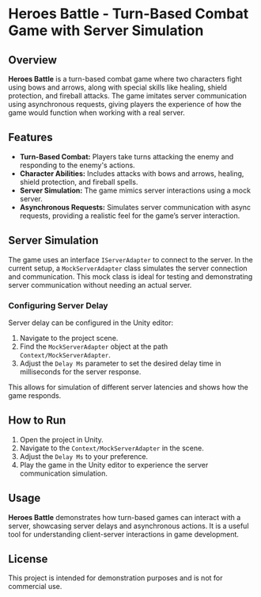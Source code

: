 # Heroes Battle - Turn-Based Combat Game with Server Simulation

## Overview

**Heroes Battle** is a turn-based combat game where two characters fight using bows and arrows, along with special skills like healing, shield protection, and fireball attacks. The game imitates server communication using asynchronous requests, giving players the experience of how the game would function when working with a real server.

## Features

- **Turn-Based Combat:** Players take turns attacking the enemy and responding to the enemy's actions.
- **Character Abilities:** Includes attacks with bows and arrows, healing, shield protection, and fireball spells.
- **Server Simulation:** The game mimics server interactions using a mock server.
- **Asynchronous Requests:** Simulates server communication with async requests, providing a realistic feel for the game’s server interaction.

## Server Simulation

The game uses an interface `IServerAdapter` to connect to the server. In the current setup, a `MockServerAdapter` class simulates the server connection and communication. This mock class is ideal for testing and demonstrating server communication without needing an actual server.

### Configuring Server Delay

Server delay can be configured in the Unity editor:

1. Navigate to the project scene.
2. Find the `MockServerAdapter` object at the path `Context/MockServerAdapter`.
3. Adjust the `Delay Ms` parameter to set the desired delay time in milliseconds for the server response.

This allows for simulation of different server latencies and shows how the game responds.

## How to Run

1. Open the project in Unity.
2. Navigate to the `Context/MockServerAdapter` in the scene.
3. Adjust the `Delay Ms` to your preference.
4. Play the game in the Unity editor to experience the server communication simulation.

## Usage

**Heroes Battle** demonstrates how turn-based games can interact with a server, showcasing server delays and asynchronous actions. It is a useful tool for understanding client-server interactions in game development.

## License

This project is intended for demonstration purposes and is not for commercial use.
